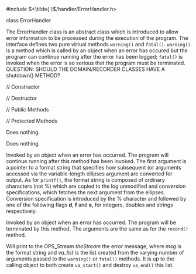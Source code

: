 


\#include $<\tilde{ }$/handler/ErrorHandler.h$>$



class ErrorHandler







The ErrorHandler class is an abstract class which is introduced to allow
error information to be processed during the execution of the program.
The interface defines two pure virtual methods `warning()` and
`fatal()`. `warning()` is a method which is called by an object when an
error has occured but the program can continue running after the error
has been logged; `fatal()` is invoked when the error is so serious that
the program must be terminated.
QUESTION: SHOULD THE DOMAIN/RECORDER CLASSES HAVE A shutdown() METHOD?



// Constructor






// Destructor






// Public Methods







// Protected Methods







Does nothing.




Does nothing.




Invoked by an object when an error has occurred. The program will
continue running after this method has been invoked. The first argument
is a pointer to a format string that specifies how subsequent (or
arguments accessed via the variable-length ellipses argument are
converted for output. As for `printf()`, the format string is composed
of ordinary characters (not %) which are copied to the log unmodified
and conversion specifications, which fetches the next argument from the
ellipses. Conversion specification is introduced by the % character and
followed by one of the following flags **d**, **f** and **s**, for
integers, doubles and strings respectively.

Invoked by an object when an error has occurred. The program will be
terminated by this method. The arguments are the same as for the
`record()` method.




Will print to the OPS_Stream *theStream* the error message, where *msg*
is the format string and *va_list* is the list created from the varying
number of arguments passed to the `warning()` or `fatal()` methods. It
is up to the calling object to both create `va_start()` and destroy
`va_end()` this list.
